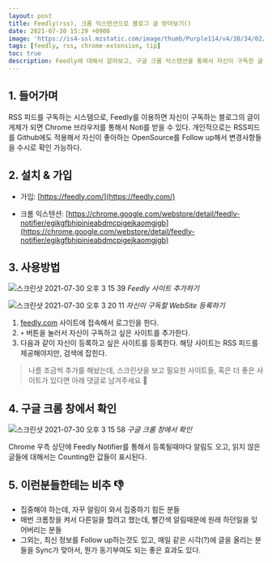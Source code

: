 ```yaml
---
layout: post
title: Feedly(rss), 크롬 익스텐션으로 블로그 글 받아보기()
date: 2021-07-30 15:29 +0900
image: 'https://is4-ssl.mzstatic.com/image/thumb/Purple114/v4/30/34/02/30340262-7832-1c60-2ad0-e743d167eb80/AppIcon-0-0-1x_U007emarketing-0-0-0-10-0-0-sRGB-0-0-0-GLES2_U002c0-512MB-85-220-0-0.png/1200x630wa.png'
tags: [feedly, rss, chrome-extension, tip]
toc: true
description: Feedly에 대해서 알아보고, 구글 크롬 익스텐션을 통해서 자신이 구독한 글들을 받아볼 수 있는 설정에 대해서 알아보자.
---
```

## 1. 들어가며

RSS 피드를 구독하는 시스템으로, Feedly를 이용하면 자신이 구독하는 블로그의 글이 게제가 되면 Chrome 브라우저를 통해서 Noti를 받을 수 있다. 개인적으로는 RSS피드를 Github에도 적용해서 자신이 좋아하는 OpenSource를 Follow up해서 변경사항들을 수시로 확인 가능하다. 



## 2. 설치 & 가입 

- 가입: [https://feedly.com/](https://feedly.com/)

- 크롬 익스텐션: [https://chrome.google.com/webstore/detail/feedly-notifier/egikgfbhipinieabdmcpigejkaomgjgb](https://chrome.google.com/webstore/detail/feedly-notifier/egikgfbhipinieabdmcpigejkaomgjgb) 



## 3. 사용방법

![스크린샷 2021-07-30 오후 3 15 39](https://user-images.githubusercontent.com/28615416/127609696-c84a9f67-07ea-4fde-bcda-3ddc85750342.png)
*Feedly 사이트 추가하기*

![스크린샷 2021-07-30 오후 3 20 11](https://user-images.githubusercontent.com/28615416/127609761-347aa18e-e533-4d26-b4b7-ad96260774df.png)
*자신이 구독할 WebSite 등록하기*

1. [feedly.com](https://feedly.com/) 사이트에 접속해서 로그인을 한다. 
2. `+` 버튼을 눌러서 자신이 구독하고 싶은 사이트를 추가한다. 
3. 다음과 같이 자신이 등록하고 싶은 사이트를 등록한다. 해당 사이트는 RSS 피드를 제공해야지만, 검색에 잡힌다.  

> 나름 조금씩 추가를 해놨는데, 스크린샷을 보고 필요한 사이트들, 혹은 더 좋은 사이트가 있다면 아래 댓글로 남겨주세요 🙏







## 4. 구글 크롬 창에서 확인

![스크린샷 2021-07-30 오후 3 15 58](https://user-images.githubusercontent.com/28615416/127609691-5dcc9de5-752c-4e81-9fc7-ca8c7cec60a6.png)
*구글 크롬 창에서 확인* 

Chrome 우측 상단에 Feedly Notifier를 통해서 등록될때마다 알림도 오고, 읽지 않은 글들에 대해서는 Counting한 값들이 표시된다. 



## 5. 이런분들한테는 비추 👎

- 집중해야 하는데, 자꾸 알림이 와서 집중하기 힘든 분들
- 매번 크롬창을 켜서 다른일을 할려고 했는데, 빨간색 알림때문에 원래 하던일을 잊어버리는 분들 
- 그외는, 최신 정보를 Follow up하는것도 있고, 매일 같은 시각(?)에 글을 올리는 분들을 Sync가 맞아서, 뭔가 동기부여도 되는 좋은 효과도 있다.

